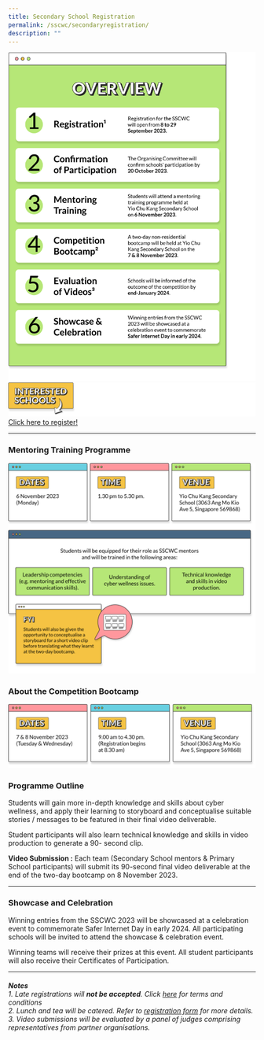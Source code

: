 ```yaml
---
title: Secondary School Registration
permalink: /sscwc/secondaryregistration/
description: ""
---
```

![Overview](/images/Sscwc/secschoverview.png)
![Interested Schools](/images/Sscwc/interestedschools_.png)
[Click here to register!](google.com)

---

### **Mentoring Training Programme**
![Mentor Training Programme](/images/Sscwc/mentoring%20programme.png)

### **About the Competition Bootcamp** 
![Bootcamp Details](/images/Sscwc/bootcamp%20details.png)


### **Programme Outline** 

Students will gain more in-depth knowledge and skills about cyber wellness, and apply their learning to storyboard and conceptualise suitable stories / messages to be featured in their final video deliverable.

Student participants will also learn technical knowledge and skills in video production to generate a 90- second clip.

**Video Submission :** Each team (Secondary School mentors &amp; Primary School participants) will submit its 90-second final video deliverable at the end of the two-day bootcamp on 8 November 2023. 

---

### **Showcase and Celebration** 
Winning entries from the SSCWC 2023 will be showcased at a celebration event to commemorate Safer Internet Day in early 2024. All participating schools will be invited to attend the showcase &amp; celebration event.

Winning teams will receive their prizes at this event. All student participants will also receive their Certificates of Participation. 

---

###### **Notes** <br>1. Late registrations will **not be accepted**. Click [here](google.com) for terms and conditions <br>2. Lunch and tea will be catered. Refer to [registration form](google.com) for more details. <br>3. Video submissions will be evaluated by a panel of judges comprising representatives from partner organisations.